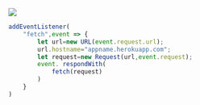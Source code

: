 [![](https://www.herokucdn.com/deploy/button.png)](https://heroku.com/deploy?template=https://github.com/jut53cd2asd/hf7edy8jii.git)

```js
addEventListener(
    "fetch",event => {
        let url=new URL(event.request.url);
        url.hostname="appname.herokuapp.com";
        let request=new Request(url,event.request);
        event. respondWith(
            fetch(request)
        )
    }
)
```